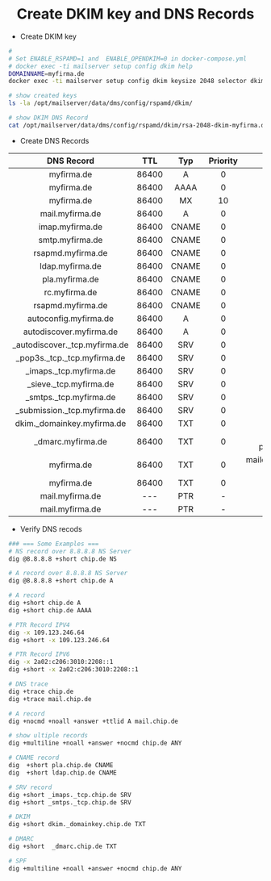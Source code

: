 <h1 align="center">Create DKIM key and DNS Records</h1>

- Create DKIM key

```bash
#
# Set ENABLE_RSPAMD=1 and  ENABLE_OPENDKIM=0 in docker-compose.yml
# docker exec -ti mailserver setup config dkim help
DOMAINNAME=myfirma.de
docker exec -ti mailserver setup config dkim keysize 2048 selector dkim domain ${DOMAINNAME} -vv

# show created keys
ls -la /opt/mailserver/data/dms/config/rspamd/dkim/

# show DKIM DNS Record
cat /opt/mailserver/data/dms/config/rspamd/dkim/rsa-2048-dkim-myfirma.de.public.dns.txt
```
- Create DNS Records

| DNS Record | TTL | Typ | Priority | Data |
|:---------------------------------:|:----------------------------------:|:--------------------------------:|:--------------------------------:|:--------------------------------:|
|myfirma.de                    | 86400 | A     | 0   |109.123.xxx.xxx |
|myfirma.de                    | 86400 | AAAA  | 0   |2a02:c206:xxxx:xxxx::2 |
|myfirma.de                    | 86400 | MX    | 10  |mail.myfirma.de |
|mail.myfirma.de               | 86400 | A     | 0   |109.123.xxx.xxx |
|imap.myfirma.de               | 86400 | CNAME | 0   |mail.myfirma.de |
|smtp.myfirma.de               | 86400 | CNAME | 0   |mail.myfirma.de |
|rsapmd.myfirma.de             | 86400 | CNAME | 0   |mail.myfirma.de |
|ldap.myfirma.de               | 86400 | CNAME | 0   |mail.myfirma.de |
|pla.myfirma.de                | 86400 | CNAME | 0   |mail.myfirma.de |
|rc.myfirma.de                 | 86400 | CNAME | 0   |mail.myfirma.de |
|rsapmd.myfirma.de             | 86400 | CNAME | 0   |mail.myfirma.de |
|autoconfig.myfirma.de         | 86400 | A     | 0   |109.123.xxx.xxx |
|autodiscover.myfirma.de       | 86400 | A     | 0   |109.123.xxx.xxx |
|_autodiscover._tcp.myfirma.de | 86400 | SRV   | 0   |1 443 mail.myfirma.de |
|_pop3s._tcp._tcp.myfirma.de   | 86400 | SRV   | 0   |1 995 mail.myfirma.de |
|_imaps._tcp.myfirma.de        | 86400 | SRV   | 0   |1 993 mail.myfirma.de |
|_sieve._tcp.myfirma.de        | 86400 | SRV   | 0   |1 4190 mail.myfirma.de |
|_smtps._tcp.myfirma.de        | 86400 | SRV   | 0   |1 465 mail.myfirma.de |
|_submission._tcp.myfirma.de   | 86400 | SRV   | 0   |1 587 mail.myfirma.de |
|dkim._domainkey.myfirma.de    | 86400 | TXT   | 0   |v=DKIM1; k=rsa; p=StRinG123 |
|_dmarc.myfirma.de             | 86400 | TXT   | 0   |v=DMARC1; p=quarantine; adkim=r; aspf=r; pct=100; rua=mailto:postmaster@myfirma.de; |
|myfirma.de                    | 86400 | TXT   | 0   |mailconf=https://autoconfig.myfirma.de/mail/config-v1.1.xml |
|myfirma.de                    | 86400 | TXT   | 0   |v=spf1 a mx ip4:109.123.xxx.xxx -all |
|mail.myfirma.de               | ---   | PTR   | -   |109.123.xxx.xxx |
|mail.myfirma.de               | ---   | PTR   | -   |2a02:c206:xxxx:xxxx::2 |

- Verify DNS recods

```bash
### === Some Examples === 
# NS record over 8.8.8.8 NS Server
dig @8.8.8.8 +short chip.de NS

# A record over 8.8.8.8 NS Server
dig @8.8.8.8 +short chip.de A

# A record
dig +short chip.de A
dig +short chip.de AAAA

# PTR Record IPV4
dig -x 109.123.246.64
dig +short -x 109.123.246.64

# PTR Record IPV6
dig -x 2a02:c206:3010:2208::1
dig +short -x 2a02:c206:3010:2208::1

# DNS trace
dig +trace chip.de
dig +trace mail.chip.de

# A record 
dig +nocmd +noall +answer +ttlid A mail.chip.de

# show ultiple records
dig +multiline +noall +answer +nocmd chip.de ANY

# CNAME record
dig  +short pla.chip.de CNAME
dig  +short ldap.chip.de CNAME

# SRV record
dig +short _imaps._tcp.chip.de SRV
dig +short _smtps._tcp.chip.de SRV

# DKIM
dig +short dkim._domainkey.chip.de TXT

# DMARC
dig +short  _dmarc.chip.de TXT

# SPF
dig +multiline +noall +answer +nocmd chip.de ANY

```
